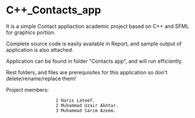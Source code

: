 

# C++_Contacts_app
 
 It is a simple Contact appliaction academic project based on C++ and SFML for graphics portion.

 Complete source code is easily available in Report, and sample output of application is also attached.

 Application can be found in folder "Contacts app", and will run efficiently.

 Rest folders, and files are prerequisites for this application so don't delete/rename/replace them!

 Project members:

                       1 Haris Lateef.
                       2 Muhammad Uzair Akhtar.
                       3 Muhammad Sarim Azeem.

